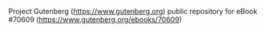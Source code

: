 Project Gutenberg (https://www.gutenberg.org) public repository for
eBook #70609 (https://www.gutenberg.org/ebooks/70609)
